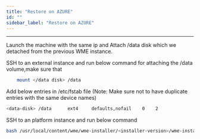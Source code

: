 ```yaml
---
title: "Restore on AZURE"
id: ""
sidebar_label: "Restore on AZURE"
---
```

---


Launch the machine with the same ip and Attach /data disk which we detached from the previous WME instance.

SSH to an external instance and run below command for attaching the /data volume,make sure that 

```bash
    mount </data disk> /data
```
Add below entries in /etc/fstab file (Note: Make sure not to have duplicate entries with the same device names)

```bash
<data-disk> /data      ext4     defaults,nofail    0    2
```

SSH to an platform instance and run below command 

```bash
bash /usr/local/content/wme/wme-installer/<installer-version>/wme-installer.sh --upgrade-instances```